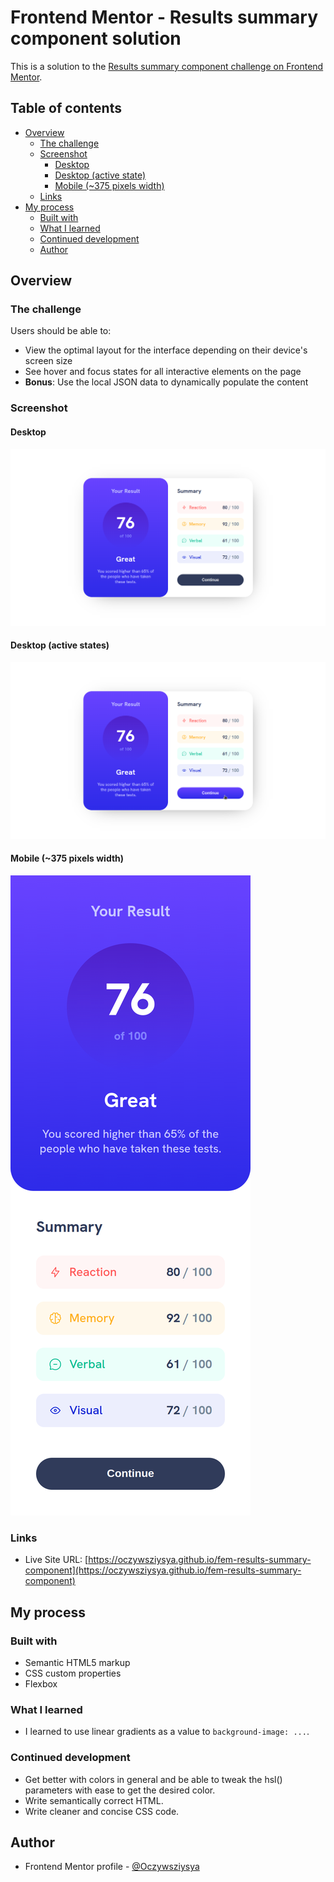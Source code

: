 # Frontend Mentor - Results summary component solution

This is a solution to the [Results summary component challenge on Frontend Mentor](https://www.frontendmentor.io/challenges/results-summary-component-CE_K6s0maV).

## Table of contents

- [Overview](#overview)
  - [The challenge](#the-challenge)
  - [Screenshot](#screenshot)
    - [Desktop](#desktop)
    - [Desktop (active state)](#desktop-active-states)
    - [Mobile (~375 pixels width)](#mobile-375-pixels-width)
  - [Links](#links)
- [My process](#my-process)
  - [Built with](#built-with)
  - [What I learned](#what-i-learned)
  - [Continued development](#continued-development)
  - [Author](#author)

## Overview

### The challenge

Users should be able to:

- View the optimal layout for the interface depending on their device's screen size
- See hover and focus states for all interactive elements on the page
- **Bonus**: Use the local JSON data to dynamically populate the content

### Screenshot

#### Desktop
![](./screenshots/screenshot-desktop.png)

#### Desktop (active states)
![](./screenshots/screenshot-desktop-active.png)

#### Mobile (~375 pixels width)
![](./screenshots/screenshot-mobile.png)

### Links

- Live Site URL: [https://oczywsziysya.github.io/fem-results-summary-component](https://oczywsziysya.github.io/fem-results-summary-component)

## My process

### Built with

- Semantic HTML5 markup
- CSS custom properties
- Flexbox

### What I learned

* I learned to use linear gradients as a value to `background-image: ...`.

### Continued development

* Get better with colors in general and be able to tweak the hsl() parameters with ease to get the desired color.
* Write semantically correct HTML.
* Write cleaner and concise CSS code.

## Author

- Frontend Mentor profile - [@Oczywsziysya](https://www.frontendmentor.io/profile/Oczywsziysya)
